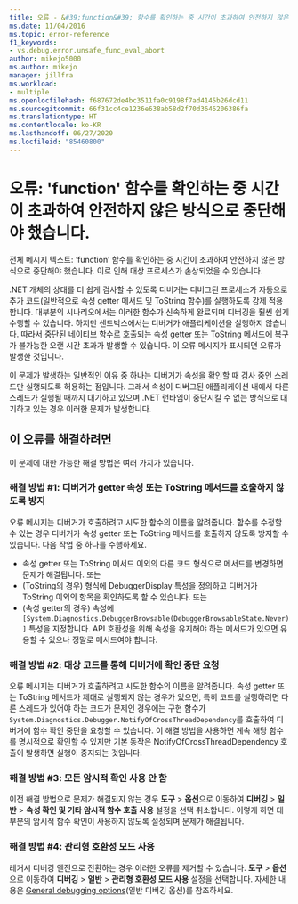 ```yaml
---
title: 오류 - &#39;function&#39; 함수를 확인하는 중 시간이 초과하여 안전하지 않은 방식으로 중단해야 했음 | Microsoft Docs
ms.date: 11/04/2016
ms.topic: error-reference
f1_keywords:
- vs.debug.error.unsafe_func_eval_abort
author: mikejo5000
ms.author: mikejo
manager: jillfra
ms.workload:
- multiple
ms.openlocfilehash: f687672de4bc3511fa0c9198f7ad4145b26dcd11
ms.sourcegitcommit: 66f31cc4ce1236e638ab58d2f70d3646206386fa
ms.translationtype: HT
ms.contentlocale: ko-KR
ms.lasthandoff: 06/27/2020
ms.locfileid: "85460800"
---
```

# <a name="error-evaluating-the-function-39function39-timed-out-and-needed-to-be-aborted-in-an-unsafe-way"></a>오류: &#39;function&#39; 함수를 확인하는 중 시간이 초과하여 안전하지 않은 방식으로 중단해야 했습니다.

전체 메시지 텍스트: ‘function’ 함수를 확인하는 중 시간이 초과하여 안전하지 않은 방식으로 중단해야 했습니다. 이로 인해 대상 프로세스가 손상되었을 수 있습니다.

.NET 개체의 상태를 더 쉽게 검사할 수 있도록 디버거는 디버그된 프로세스가 자동으로 추가 코드(일반적으로 속성 getter 메서드 및 ToString 함수)를 실행하도록 강제 적용합니다. 대부분의 시나리오에서는 이러한 함수가 신속하게 완료되며 디버깅을 훨씬 쉽게 수행할 수 있습니다. 하지만 샌드박스에서는 디버거가 애플리케이션을 실행하지 않습니다. 따라서 중단된 네이티브 함수로 호출되는 속성 getter 또는 ToString 메서드에 복구가 불가능한 오랜 시간 초과가 발생할 수 있습니다. 이 오류 메시지가 표시되면 오류가 발생한 것입니다.

이 문제가 발생하는 일반적인 이유 중 하나는 디버거가 속성을 확인할 때 검사 중인 스레드만 실행되도록 허용하는 점입니다. 그래서 속성이 디버그된 애플리케이션 내에서 다른 스레드가 실행될 때까지 대기하고 있으며 .NET 런타임이 중단시킬 수 없는 방식으로 대기하고 있는 경우 이러한 문제가 발생합니다.

## <a name="to-correct-this-error"></a>이 오류를 해결하려면

이 문제에 대한 가능한 해결 방법은 여러 가지가 있습니다.

### <a name="solution-1-prevent-the-debugger-from-calling-the-getter-property-or-tostring-method"></a>해결 방법 #1: 디버거가 getter 속성 또는 ToString 메서드를 호출하지 않도록 방지

오류 메시지는 디버거가 호출하려고 시도한 함수의 이름을 알려줍니다. 함수를 수정할 수 있는 경우 디버거가 속성 getter 또는 ToString 메서드를 호출하지 않도록 방지할 수 있습니다. 다음 작업 중 하나를 수행하세요.

* 속성 getter 또는 ToString 메서드 이외의 다른 코드 형식으로 메서드를 변경하면 문제가 해결됩니다.
    또는
* (ToString의 경우) 형식에 DebuggerDisplay 특성을 정의하고 디버거가 ToString 이외의 항목을 확인하도록 할 수 있습니다.
    또는
* (속성 getter의 경우) 속성에 `[System.Diagnostics.DebuggerBrowsable(DebuggerBrowsableState.Never)]` 특성을 지정합니다. API 호환성을 위해 속성을 유지해야 하는 메서드가 있으면 유용할 수 있으나 정말로 메서드여야 합니다.

### <a name="solution-2-have-the-target-code-ask-the-debugger-to-abort-the-evaluation"></a>해결 방법 #2: 대상 코드를 통해 디버거에 확인 중단 요청

오류 메시지는 디버거가 호출하려고 시도한 함수의 이름을 알려줍니다. 속성 getter 또는 ToString 메서드가 제대로 실행되지 않는 경우가 있으면, 특히 코드를 실행하려면 다른 스레드가 있어야 하는 코드가 문제인 경우에는 구현 함수가 `System.Diagnostics.Debugger.NotifyOfCrossThreadDependency`를 호출하여 디버거에 함수 확인 중단을 요청할 수 있습니다. 이 해결 방법을 사용하면 계속 해당 함수를 명시적으로 확인할 수 있지만 기본 동작은 NotifyOfCrossThreadDependency 호출이 발생하면 실행이 중지되는 것입니다.

### <a name="solution-3-disable-all-implicit-evaluation"></a>해결 방법 #3: 모든 암시적 확인 사용 안 함

이전 해결 방법으로 문제가 해결되지 않는 경우 **도구** > **옵션**으로 이동하여 **디버깅** > **일반** > **속성 확인 및 기타 암시적 함수 호출 사용** 설정을 선택 취소합니다. 이렇게 하면 대부분의 암시적 함수 확인이 사용하지 않도록 설정되며 문제가 해결됩니다.

### <a name="solution-4-enable-managed-compatibility-mode"></a>해결 방법 #4: 관리형 호환성 모드 사용

레거시 디버깅 엔진으로 전환하는 경우 이러한 오류를 제거할 수 있습니다. **도구** > **옵션**으로 이동하여 **디버깅** > **일반** > **관리형 호환성 모드 사용** 설정을 선택합니다. 자세한 내용은 [General debugging options](../debugger/general-debugging-options-dialog-box.md)(일반 디버깅 옵션)를 참조하세요.

